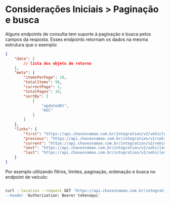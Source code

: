 # Considerações Iniciais > Paginação e busca
Alguns endpoints de consulta tem suporte à paginação e busca pelos campos da resposta.
Esses endpoints retornam os dados na mesma estrutura que o exemplo:

```json
{
    "data": [
        // lista dos objeto de retorno
    ],
    "meta": {
        "itemsPerPage": 10,
        "totalItems": 96,
        "currentPage": 2,
        "totalPages": 10,
        "sortBy": [
            [
                "updatedAt",
                "ASC"
            ]
        ]
    },
    "links": {
        "first": "https://api.chavesnamao.com.br/integration/v2/vehicles?page=1&limit=10&sortBy=updatedAt:ASC",
        "previous": "https://api.chavesnamao.com.br/integration/v2/vehicles?page=1&limit=10&sortBy=updatedAt:ASC",
        "current": "https://api.chavesnamao.com.br/integration/v2/vehicles?page=2&limit=10&sortBy=updatedAt:ASC",
        "next": "https://api.chavesnamao.com.br/integration/v2/vehicles?page=3&limit=10&sortBy=updatedAt:ASC",
        "last": "https://api.chavesnamao.com.br/integration/v2/vehicles?page=10&limit=10&sortBy=updatedAt:ASC"
    }
}
```

Por exemplo utilizando filtros, limites, paginação, ordenação e busca no endpoint de veículo:

```bash

curl --location --request GET 'https://api.chavesnamao.com.br/integration/v2/vehicles?limit=5&page=2&sortBy=updatedAt:DESC&search=BUGGY&
--header 'Authorization: Bearer tokenaqui'